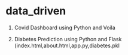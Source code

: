 # data_driven
1. Covid Dashboard using Python and Voila

2. Diabetes Prediction using Python and Flask (index.html,about.html,app.py,diabetes.pkl


